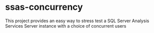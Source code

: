 # ssas-concurrency
This project provides an easy way to stress test a SQL Server Analysis Services Server instance with a choice of concurrent users
